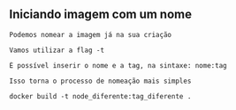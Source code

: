 ## Iniciando imagem com um nome

```
Podemos nomear a imagem já na sua criação
```

```
Vamos utilizar a flag -t
```

```
É possível inserir o nome e a tag, na sintaxe: nome:tag
```

```
Isso torna o processo de nomeação mais simples
```

```
docker build -t node_diferente:tag_diferente . 
```
